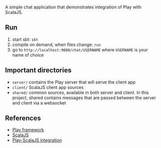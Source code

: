 A simple chat application that demonstrates integration of Play with ScalaJS.

## Run

1. start sbt: `sbt`
2. compile on demand, when files change: `run`
3. go to `http://localhost:9000/chat/USERNAME` where `USERNAME` is your name of choice

## Important directories

- `server/` contains the Play server that will serve the client app
- `client/` ScalaJS client app sources
- `shared/` common sources, available in both server and client. In this project, shared contains messages that are passed between the server and client via a websocket

## References
- [Play framework](https://www.playframework.com)
- [ScalaJS](https://www.scala-js.org/)
- [Play-ScalaJS integration](https://github.com/vmunier/play-with-scalajs-example)
